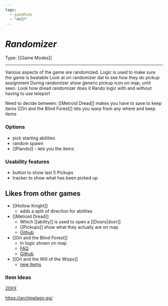 ```yaml
---
tags:
  - gameMode
  - "#WIP"
---
```

# _Randomizer_

Type: [[Game Modes]]

----

Various aspects of the game are randomized. Logic is used to make sure the game is beatable
Look at ori randomizer dat to see how they do pickup assignment 
During randomizer show generic pickup icon on map, until seen. Look how dread randomizer does it 
Rando logic with and without having to use teleport 

Need to decide between:
	[[Metroid Dread]] makes you have to save to keep items
	[[Ori and the Blind Forest]] lets you warp from any where and keep items

### Options
* pick starting abilities
* random spawn
* [[Plando]] - lets you the items

### Usability features
* button to show last 5 Pickups
* tracker to show what has been picked up

## Likes from other games

* [[Hollow Knight]]
	* adds a split of direction for abilities
* [[Metroid Dread]]
	* Which [[ability]] is used to open a [[Doors|door]]
	* [[Pickups]] show what they actually are on map
	* [Github](https://github.com/randovania/randovania)
* [[Ori and the Blind Forest]]
	* In logic shown on map
	* [FAQ](https://orirando.com/faq)
	* [Github](https://github.com/sparkle-preference/OriDERandomizer/tree/4.0)
* [[Ori and the Will of the Wisps]]
	* [new items](https://wiki.orirando.com/features/new-items/)

### Item Ideas
[20XX](https://20xx.fandom.com/wiki/Augments)

https://archipelago.gg/